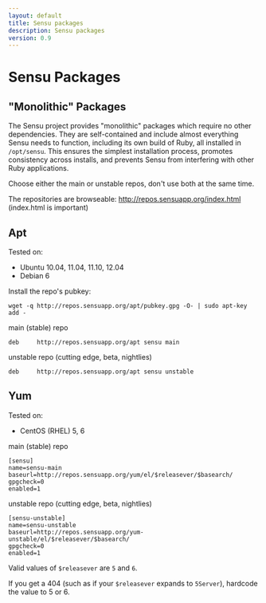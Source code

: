 ```yaml
---
layout: default
title: Sensu packages
description: Sensu packages
version: 0.9
---
```


# Sensu Packages

"Monolithic" Packages
------------------
The Sensu project provides "monolithic" packages which require no other dependencies. They are self-contained and include almost everything Sensu needs to function, including its own build of Ruby, all installed in `/opt/sensu`. This ensures the simplest installation process, promotes consistency across installs, and prevents Sensu from interfering with other Ruby applications.

Choose either the main or unstable repos, don't use both at the same time.

The repositories are browseable: http://repos.sensuapp.org/index.html (index.html is important)

Apt
---------------------
Tested on:

* Ubuntu 10.04, 11.04, 11.10, 12.04 
* Debian 6

Install the repo's pubkey:
```
wget -q http://repos.sensuapp.org/apt/pubkey.gpg -O- | sudo apt-key add -
```

main (stable) repo

```
deb     http://repos.sensuapp.org/apt sensu main
```

unstable repo (cutting edge, beta, nightlies)

```
deb     http://repos.sensuapp.org/apt sensu unstable
```

Yum 
---------------------
Tested on:

* CentOS (RHEL) 5, 6

main (stable) repo

```
[sensu]
name=sensu-main
baseurl=http://repos.sensuapp.org/yum/el/$releasever/$basearch/
gpgcheck=0
enabled=1
```

unstable repo (cutting edge, beta, nightlies)

```
[sensu-unstable]
name=sensu-unstable
baseurl=http://repos.sensuapp.org/yum-unstable/el/$releasever/$basearch/
gpgcheck=0
enabled=1
```

Valid values of `$releasever` are `5` and `6`.

If you get a 404 (such as if your `$releasever` expands to `5Server`), hardcode the value to 5 or 6.
